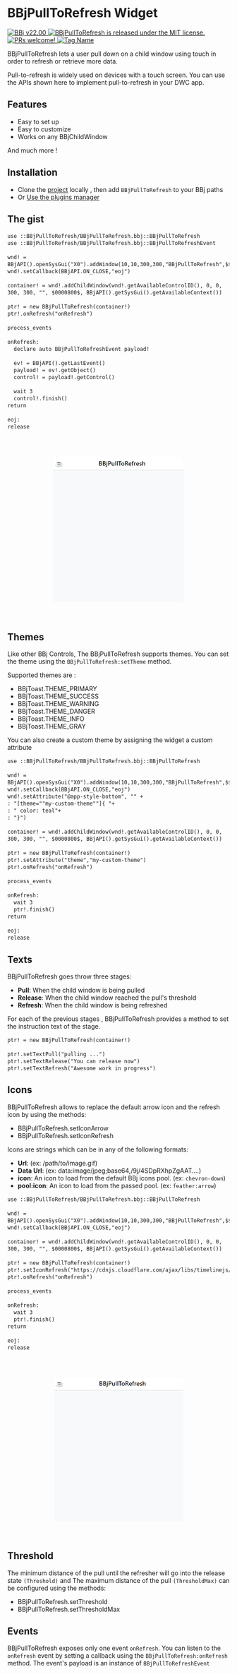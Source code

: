 # BBjPullToRefresh Widget

<p>
  <a href="http://www.basis.com/downloads">
    <img src="https://img.shields.io/badge/BBj-v22.00-blue" alt="BBj v22.00" />
  </a>
  <a href="https://github.com/BBj-Plugins/BBjPullToRefresh/blob/master/README.md">
    <img src="https://img.shields.io/badge/license-MIT-blue.svg" alt="BBjPullToRefresh is released under the MIT license." />
  </a>
  <a href="https://github.com/necolas/issue-guidelines/blob/master/CONTRIBUTING.md#pull-requests">
    <img src="https://img.shields.io/badge/PRs-welcome-brightgreen.svg" alt="PRs welcome!" />
  </a>
   <a href="https://basishub.github.io/basis-next/#/dwc/bbj-refresher">
    <img src="https://img.shields.io/badge/Component-bbj--refresher-%23006aff" data-origin="https://img.shields.io/badge/Component-bbj--refresher-%23006aff" alt="Tag Name">
  </a>
</p>

BBjPullToRefresh lets a user pull down on a child window using touch in order to refresh or retrieve more data.

Pull-to-refresh is widely used on devices with a touch screen. You can use the APIs shown here to implement pull-to-refresh in your DWC app.

## Features

- Easy to set up
- Easy to customize
- Works on any BBjChildWindow

And much more !

## Installation

- Clone the [project](https://github.com/BBj-Plugins/BBjPullToRefresh) locally , then add `BBjPullToRefresh` to your BBj paths
- Or [Use the plugins manager](https://www.bbj-plugins.com/en/get-started)

## The gist

```BBj
use ::BBjPullToRefresh/BBjPullToRefresh.bbj::BBjPullToRefresh
use ::BBjPullToRefresh/BBjPullToRefresh.bbj::BBjPullToRefreshEvent

wnd! = BBjAPI().openSysGui("X0").addWindow(10,10,300,300,"BBjPullToRefresh",$$)
wnd!.setCallback(BBjAPI.ON_CLOSE,"eoj")

container! = wnd!.addChildWindow(wnd!.getAvailableControlID(), 0, 0, 300, 300, "", $0000800$, BBjAPI().getSysGui().getAvailableContext())

ptr! = new BBjPullToRefresh(container!)
ptr!.onRefresh("onRefresh")

process_events

onRefresh:
  declare auto BBjPullToRefreshEvent payload!

  ev! = BBjAPI().getLastEvent()
  payload! = ev!.getObject()
  control! = payload!.getControl()

  wait 3
  control!.finish()
return

eoj:
release
```

<br><br>
<div style="text-align: center;">
  <img style="border:thin solid var(--bbj-color-default);" src="assets/preview.gif" alt="BBjPullToRefresh gist">
</div>
<br><br>

## Themes

Like other BBj Controls, The BBjPullToRefresh supports themes. You can set the theme using the `BBjPullToRefresh:setTheme` method.

Supported themes are :

- BBjToast.THEME_PRIMARY
- BBjToast.THEME_SUCCESS
- BBjToast.THEME_WARNING
- BBjToast.THEME_DANGER
- BBjToast.THEME_INFO
- BBjToast.THEME_GRAY

You can also create a custom theme by assigning the widget a custom attribute

```BBj
use ::BBjPullToRefresh/BBjPullToRefresh.bbj::BBjPullToRefresh

wnd! = BBjAPI().openSysGui("X0").addWindow(10,10,300,300,"BBjPullToRefresh",$$)
wnd!.setCallback(BBjAPI.ON_CLOSE,"eoj")
wnd!.setAttribute("@app-style-bottom", "" +
: "[theme=""my-custom-theme""]{ "+
: " color: teal"+
: "}")

container! = wnd!.addChildWindow(wnd!.getAvailableControlID(), 0, 0, 300, 300, "", $0000800$, BBjAPI().getSysGui().getAvailableContext())

ptr! = new BBjPullToRefresh(container!)
ptr!.setAttribute("theme","my-custom-theme")
ptr!.onRefresh("onRefresh")

process_events

onRefresh:
  wait 3
  ptr!.finish()
return

eoj:
release
```

## Texts

BBjPullToRefresh goes throw three stages:

- **Pull**: When the child window is being pulled
- **Release**: When the child window reached the pull's threshold
- **Refresh**: When the child window is being refreshed

For each of the previous stages , BBjPullToRefresh provides a method to set
the instruction text of the stage.

```BBj
ptr! = new BBjPullToRefresh(container!)

ptr!.setTextPull("pulling ...")
ptr!.setTextRelease("You can release now")
ptr!.setTextRefresh("Awesome work in progress")
```

## Icons

BBjPullToRefresh allows to replace the default arrow icon and the refresh icon by using the methods:

- BBjPullToRefresh.setIconArrow
- BBjPullToRefresh.setIconRefresh

Icons are strings which can be in any of the following formats:

- **Url**: (ex: /path/to/image.gif)
- **Data Url**: (ex: data:image/jpeg;base64,/9j/4SDpRXhpZgAAT....)
- **icon**: An icon to load from the default BBj icons pool. (ex: `chevron-down`)
- **pool:icon**: An icon to load from the passed pool. (ex: `feather:arrow`)

```BBj
use ::BBjPullToRefresh/BBjPullToRefresh.bbj::BBjPullToRefresh

wnd! = BBjAPI().openSysGui("X0").addWindow(10,10,300,300,"BBjPullToRefresh",$$)
wnd!.setCallback(BBjAPI.ON_CLOSE,"eoj")

container! = wnd!.addChildWindow(wnd!.getAvailableControlID(), 0, 0, 300, 300, "", $0000800$, BBjAPI().getSysGui().getAvailableContext())

ptr! = new BBjPullToRefresh(container!)
ptr!.setIconRefresh("https://cdnjs.cloudflare.com/ajax/libs/timelinejs/2.25/css/loading.gif")
ptr!.onRefresh("onRefresh")

process_events

onRefresh:
  wait 3
  ptr!.finish()
return

eoj:
release
```

<br><br>

<div style="text-align: center;">
  <img style="border: thin solid var(--bbj-color-default);" src="assets/refresh-icon.gif" alt="BBjPullToRefresh Refresh Icon">
</div>
<br><br>

## Threshold

The minimum distance of the pull until the refresher will go into the release state `(Threshold)` and The maximum distance of the pull `(ThresholdMax)` can be configured using the methods:

- BBjPullToRefresh.setThreshold
- BBjPullToRefresh.setThresholdMax

## Events

BBjPullToRefresh exposes only one event `onRefresh`. You can listen to the `onRefresh` event by setting a callback using the `BBjPullToRefresh:onRefresh` method. The event's payload is an instance of `BBjPullToRefreshEvent`

